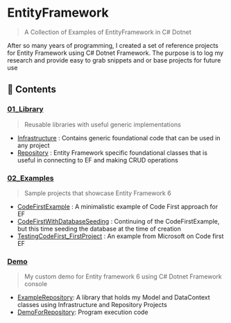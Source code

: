 # EntityFramework

> A Collection of Examples of EntityFramework in C# Dotnet

After so many years of programming, I created a set of reference projects for Entity Framework using C# Dotnet Framework.
The purpose is to log my research and provide easy to grab snippets and or base projects for future use

## 🌟 Contents

### [01_Library](./01_Library)
> Reusable libraries with useful generic implementations
- [Infrastructure](./01_Library/Infrastructure) : Contains generic foundational code that can be used in any project
- [Repository](./01_Library/Repository) : Entity Framework specific foundational classes that is useful in connecting to EF and making CRUD operations

### [02_Examples](./02_Examples)
> Sample projects that showcase Entity Framework 6
- [CodeFirstExample](./02_Examples/CodeFirstExample) : A minimalistic example of Code First approach for EF
- [CodeFirstWithDatabaseSeeding](./02_Examples/CodeFirstWithDatabaseSeeding) : Continuing of the CodeFirstExample, but this time seeding the database at the time of creation
- [TestingCodeFirst_FirstProject](./02_Examples/TestingCodeFirst_FirstProject) : An example from Microsoft on Code first EF

### [Demo](./Demo)
> My custom demo for Entity framework 6 using C# Dotnet Framework console
- [ExampleRepository](./Demo/ExampleRepository): A library that holds my Model and DataContext classes using Infrastructure and Repository Projects
- [DemoForRepository](./Demo/DemoForRepository): Program execution code
